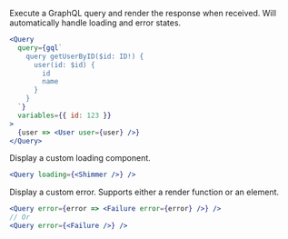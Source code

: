 Execute a GraphQL query and render the response when received. Will automatically handle loading and
error states.

```jsx static
<Query
  query={gql`
    query getUserByID($id: ID!) {
      user(id: $id) {
        id
        name
      }
    }
  `}
  variables={{ id: 123 }}
>
  {user => <User user={user} />}
</Query>
```

Display a custom loading component.

```jsx static
<Query loading={<Shimmer />} />
```

Display a custom error. Supports either a render function or an element.

```jsx static
<Query error={error => <Failure error={error} />} />
// Or
<Query error={<Failure />} />
```
